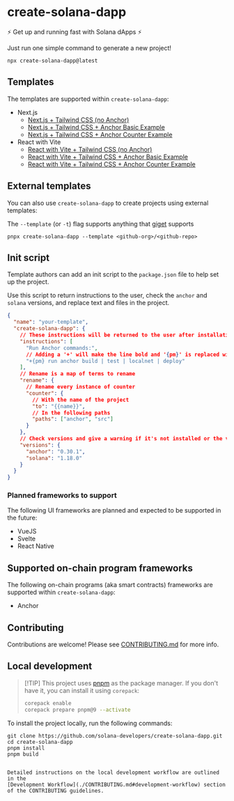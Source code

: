 # create-solana-dapp

:zap: Get up and running fast with Solana dApps :zap:

Just run one simple command to generate a new project!

```shell
npx create-solana-dapp@latest
```

## Templates

The templates are supported within `create-solana-dapp`:

- Next.js
  - [Next.js + Tailwind CSS (no Anchor)](https://github.com/solana-developers/template-next-tailwind)
  - [Next.js + Tailwind CSS + Anchor Basic Example](https://github.com/solana-developers/template-next-tailwind-basic)
  - [Next.js + Tailwind CSS + Anchor Counter Example](https://github.com/solana-developers/template-next-tailwind-counter)
- React with Vite
  - [React with Vite + Tailwind CSS (no Anchor)](https://github.com/solana-developers/template-react-vite-tailwind)
  - [React with Vite + Tailwind CSS + Anchor Basic Example](https://github.com/solana-developers/template-react-vite-tailwind-basic)
  - [React with Vite + Tailwind CSS + Anchor Counter Example](https://github.com/solana-developers/template-react-vite-tailwind-counter)

## External templates

You can also use `create-solana-dapp` to create projects using external templates:

The `--template` (or `-t`) flag supports anything that [giget](https://github.com/unjs/giget) supports

```shell
pnpx create-solana-dapp --template <github-org>/<github-repo>
```

## Init script

Template authors can add an init script to the `package.json` file to help set up the project.

Use this script to return instructions to the user, check the `anchor` and `solana` versions, and replace text and files
in the project.

```json
{
  "name": "your-template",
  "create-solana-dapp": {
    // These instructions will be returned to the user after installation
    "instructions": [
      "Run Anchor commands:",
      // Adding a '+' will make the line bold and '{pm}' is replaced with the package manager
      "+{pm} run anchor build | test | localnet | deploy"
    ],
    // Rename is a map of terms to rename
    "rename": {
      // Rename every instance of counter
      "counter": {
        // With the name of the project
        "to": "{{name}}",
        // In the following paths
        "paths": ["anchor", "src"]
      }
    },
    // Check versions and give a warning if it's not installed or the version is lower
    "versions": {
      "anchor": "0.30.1",
      "solana": "1.18.0"
    }
  }
}
```

### Planned frameworks to support

The following UI frameworks are planned and expected to be supported in the future:

- VueJS
- Svelte
- React Native

## Supported on-chain program frameworks

The following on-chain programs (aka smart contracts) frameworks are supported within `create-solana-dapp`:

- Anchor

## Contributing

Contributions are welcome! Please see [CONTRIBUTING.md](./CONTRIBUTING.md) for more info.

## Local development

> [!TIP] This project uses [pnpm](https://pnpm.io/) as the package manager. If you don't have it, you can install it
> using `corepack`:
>
> ```sh
> corepack enable
> corepack prepare pnpm@9 --activate
> ```

To install the project locally, run the following commands:

```shell
git clone https://github.com/solana-developers/create-solana-dapp.git
cd create-solana-dapp
pnpm install
pnpm build
```

```

Detailed instructions on the local development workflow are outlined in the
[Development Workflow](./CONTRIBUTING.md#development-workflow) section of the CONTRIBUTING guidelines.
```
